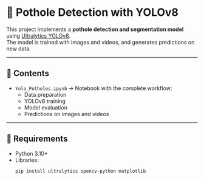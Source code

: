 # 🚧 Pothole Detection with YOLOv8

This project implements a **pothole detection and segmentation model** using [Ultralytics YOLOv8](https://github.com/ultralytics/ultralytics).  
The model is trained with images and videos, and generates predictions on new data.

---

## 📂 Contents
- `Yolo_Potholes.ipynb` → Notebook with the complete workflow:
  - Data preparation
  - YOLOv8 training
  - Model evaluation
  - Predictions on images and videos

---

## 🚀 Requirements
- Python 3.10+
- Libraries:  
  ```bash
  pip install ultralytics opencv-python matplotlib
